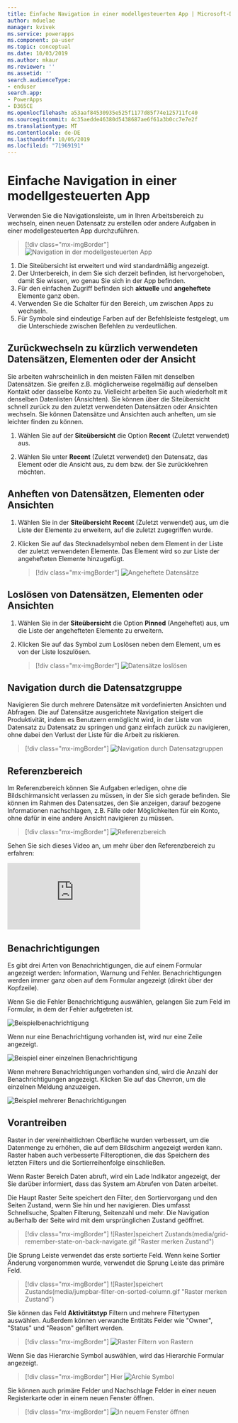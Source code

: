 ```yaml
---
title: Einfache Navigation in einer modellgesteuerten App | Microsoft-Dokumentation
author: mduelae
manager: kvivek
ms.service: powerapps
ms.component: pa-user
ms.topic: conceptual
ms.date: 10/03/2019
ms.author: mkaur
ms.reviewer: ''
ms.assetid: ''
search.audienceType:
- enduser
search.app:
- PowerApps
- D365CE
ms.openlocfilehash: a53aaf84530935e525f1177d85f74e125711fc40
ms.sourcegitcommit: 4c35aedde46380d5438687ae6f61a3b0cc7e7e2f
ms.translationtype: MT
ms.contentlocale: de-DE
ms.lasthandoff: 10/05/2019
ms.locfileid: "71969191"
---
```

#  <a name="basic-navigation-in-a-model-driven-app"></a>Einfache Navigation in einer modellgesteuerten App 

Verwenden Sie die Navigationsleiste, um in Ihren Arbeitsbereich zu wechseln, einen neuen Datensatz zu erstellen oder andere Aufgaben in einer modellgesteuerten App durchzuführen.

> [!div class="mx-imgBorder"]
> ![Navigation in der modellgesteuerten App](media/nav.png "Navigation in der modellgesteuerten App")

1. Die Siteübersicht ist erweitert und wird standardmäßig angezeigt.
2. Der Unterbereich, in dem Sie sich derzeit befinden, ist hervorgehoben, damit Sie wissen, wo genau Sie sich in der App befinden.
3. Für den einfachen Zugriff befinden sich **aktuelle** und **angeheftete** Elemente ganz oben. 
4. Verwenden Sie die Schalter für den Bereich, um zwischen Apps zu wechseln.
5. Für Symbole sind eindeutige Farben auf der Befehlsleiste festgelegt, um die Unterschiede zwischen Befehlen zu verdeutlichen.
  
## <a name="get-back-to-recent-records-items-or-view"></a>Zurückwechseln zu kürzlich verwendeten Datensätzen, Elementen oder der Ansicht
Sie arbeiten wahrscheinlich in den meisten Fällen mit denselben Datensätzen. Sie greifen z.B. möglicherweise regelmäßig auf denselben Kontakt oder dasselbe Konto zu. Vielleicht arbeiten Sie auch wiederholt mit denselben Datenlisten (Ansichten). Sie können über die Siteübersicht schnell zurück zu den zuletzt verwendeten Datensätzen oder Ansichten wechseln. Sie können Datensätze und Ansichten auch anheften, um sie leichter finden zu können. 
  
1. Wählen Sie auf der **Siteübersicht** die Option **Recent** (Zuletzt verwendet) aus.
  
2. Wählen Sie unter **Recent** (Zuletzt verwendet) den Datensatz, das Element oder die Ansicht aus, zu dem bzw. der Sie zurückkehren möchten. 

## <a name="pin-records-items-or-view"></a>Anheften von Datensätzen, Elementen oder Ansichten

1. Wählen Sie in der **Siteübersicht** **Recent** (Zuletzt verwendet) aus, um die Liste der Elemente zu erweitern, auf die zuletzt zugegriffen wurde.
2. Klicken Sie auf das Stecknadelsymbol neben dem Element in der Liste der zuletzt verwendeten Elemente. Das Element wird so zur Liste der angehefteten Elemente hinzugefügt.

   > [!div class="mx-imgBorder"]
   > ![Angeheftete Datensätze](media/pinnedrecords.png "Angeheftete Datensätze")

## <a name="unpin-records-items-or-view"></a>Loslösen von Datensätzen, Elementen oder Ansichten

1. Wählen Sie in der **Siteübersicht** die Option **Pinned** (Angeheftet) aus, um die Liste der angehefteten Elemente zu erweitern.
2. Klicken Sie auf das Symbol zum Loslösen neben dem Element, um es von der Liste loszulösen.  

   > [!div class="mx-imgBorder"]
   > ![Datensätze loslösen](media/unpinnedrecords.png "Datensätze loslösen")

## <a name="record-set-navigation"></a>Navigation durch die Datensatzgruppe 
Navigieren Sie durch mehrere Datensätze mit vordefinierten Ansichten und Abfragen. Die auf Datensätze ausgerichtete Navigation steigert die Produktivität, indem es Benutzern ermöglicht wird, in der Liste von Datensatz zu Datensatz zu springen und ganz einfach zurück zu navigieren, ohne dabei den Verlust der Liste für die Arbeit zu riskieren.

> [!div class="mx-imgBorder"]
> ![Navigation durch Datensatzgruppen](media/recordset.png "Navigation durch Datensatzgruppen")

## <a name="reference-panel"></a>Referenzbereich
Im Referenzbereich können Sie Aufgaben erledigen, ohne die Bildschirmansicht verlassen zu müssen, in der Sie sich gerade befinden. Sie können im Rahmen des Datensatzes, den Sie anzeigen, darauf bezogene Informationen nachschlagen, z.B. Fälle oder Möglichkeiten für ein Konto, ohne dafür in eine andere Ansicht navigieren zu müssen.

> [!div class="mx-imgBorder"]
> ![Referenzbereich](media/reference-panel.png "Referenzbereich")

 Sehen Sie sich dieses Video an, um mehr über den Referenzbereich zu erfahren:

<div class="embeddedvideo"><iframe src="https://www.microsoft.com/en-us/videoplayer/embed/d8224c3f-6e20-4b8e-9d0d-b0f5602c7708" frameborder="0" allowfullscreen=""></iframe></div>

## <a name="notifications"></a>Benachrichtigungen 

Es gibt drei Arten von Benachrichtigungen, die auf einem Formular angezeigt werden: Information, Warnung und Fehler. Benachrichtigungen werden immer ganz oben auf dem Formular angezeigt (direkt über der Kopfzeile).

Wenn Sie die Fehler Benachrichtigung auswählen, gelangen Sie zum Feld im Formular, in dem der Fehler aufgetreten ist.

![Beispielbenachrichtigung](media/notifications.png "Beispielbenachrichtigung")

Wenn nur eine Benachrichtigung vorhanden ist, wird nur eine Zeile angezeigt.

![Beispiel einer einzelnen Benachrichtigung](media/single_notification.png "Beispiel einer einzelnen Benachrichtigung")

Wenn mehrere Benachrichtigungen vorhanden sind, wird die Anzahl der Benachrichtigungen angezeigt. Klicken Sie auf das Chevron, um die einzelnen Meldung anzuzeigen.

![Beispiel mehrerer Benachrichtigungen](media/multiple_notification.png "Beispiel mehrerer Benachrichtigungen")

## <a name="grids"></a>Vorantreiben

Raster in der vereinheitlichten Oberfläche wurden verbessert, um die Datenmenge zu erhöhen, die auf dem Bildschirm angezeigt werden kann. Raster haben auch verbesserte Filteroptionen, die das Speichern des letzten Filters und die Sortierreihenfolge einschließen. 

Wenn Raster Bereich Daten abruft, wird ein Lade Indikator angezeigt, der Sie darüber informiert, dass das System am Abrufen von Daten arbeitet.

Die Haupt Raster Seite speichert den Filter, den Sortiervorgang und den Seiten Zustand, wenn Sie hin und her navigieren. Dies umfasst Schnellsuche, Spalten Filterung, Seitenzahl und mehr. Die Navigation außerhalb der Seite wird mit dem ursprünglichen Zustand geöffnet.


   > [!div class="mx-imgBorder"]
   > ![Raster]speichert Zustands(media/grid-remember-state-on-back-navigate.gif "Raster merken Zustand")


Die Sprung Leiste verwendet das erste sortierte Feld. Wenn keine Sortier Änderung vorgenommen wurde, verwendet die Sprung Leiste das primäre Feld. 

   > [!div class="mx-imgBorder"]
   > ![Raster]speichert Zustands(media/jumpbar-filter-on-sorted-column.gif "Raster merken Zustand")
   

Sie können das Feld **Aktivitätstyp** Filtern und mehrere Filtertypen auswählen. Außerdem können verwandte Entitäts Felder wie "Owner", "Status" und "Reason" gefiltert werden.

   > [!div class="mx-imgBorder"]
   > ![Raster](media/grid-activity-type-column-filter.gif "Filter zum") Filtern von Rastern
   
Wenn Sie das Hierarchie Symbol auswählen, wird das Hierarchie Formular angezeigt.

   > [!div class="mx-imgBorder"]
   > Hier ![Archie Symbol](media/grid-row-hierarchy-icon.png "Hierarchie Symbol")
   
Sie können auch primäre Felder und Nachschlage Felder in einer neuen Registerkarte oder in einem neuen Fenster öffnen.

   > [!div class="mx-imgBorder"]
   > ![In neuem Fenster öffnen](media/newtab.png "[in neuem Fenster öffnen")


